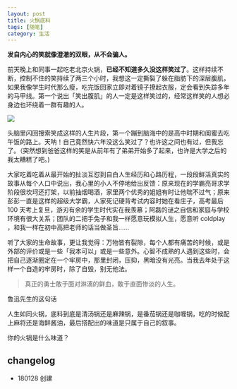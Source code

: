 ```yaml
---
layout: post
title: 火锅底料
tags: [随笔]
category: 生活
---
```



**发自内心的笑就像澄澈的双眼，从不会骗人。**

前天晚上和同事一起吃老北京火锅，**已经不知道多久没这样笑过了**。这样持续不断，控制不住的笑持续了两三个小时，我想这一定撕裂了躲在脂肪下的深层腹肌，如果我像学生时代那么瘦，吃完饭回家立即对着镜子撩起衣服，定会看到失踪多年的马甲线。第一个说出「笑出腹肌」的人一定是这样笑过的，经常这样笑的人想必身边也环绕着一群有趣的人。

![](http://oax0nr6r7.bkt.clouddn.com/2018-01-28-22901517148986_.pic_hd.jpg)

头脑里闪回搜索笑成这样的人生片段，第一个蹦到脑海中的是高中时期和闺蜜去吃午饭的路上。天呐！自己竟然快六年没这么笑过了？也许这之间也有过，但我忘了。（突然想到爸爸这样的笑是从前年有了弟弟开始多了起来，也许是大学之后的我太糟糕了吧。)

大家吃着吃着从最开始的扯淡互怼到自白人生经历和心路历程，一段段鲜活真实的故事从每个人口中说出，我心里的小人不停地给出反馈：原来现在的学霸亮哥求学阶段很坎坷还打架，以前抽烟喝酒，家里两个优秀的姐姐有时让他喘不过气；原来彭彭一直是这样的超级大学霸，人家死记硬背考试内容时她在看庄子，高考最后 100 天考上复旦，游刃有余的学生时代实在我羡慕；阿磊的谜之自信和家庭与学校环境有很大关系；团队的二把手兔子和我一样愿意玩模拟人生，愿意听 coldplay ，和我一样在初中高把老师的话当做圣旨......

听了大家的生命故事，更让我觉得：万物皆有裂隙，每个人都有痛苦的时候，或是外部的评价或是一些「我本可以」或是一些意外。心智不成熟的人遇到这些时，会把自己逐渐圈定在一个牢房中，那里封闭，压抑，黑暗没有光亮。当我去年处于这样一个自造的牢房时，除了自毁，别无他法。

> 真正的勇士敢于面对淋漓的鲜血，敢于直面惨淡的人生。

鲁迅先生的这句话

人生如同火锅，底料到底是清汤锅还是麻辣锅，是番茄锅还是咖喱锅，吃的时候配上麻将还是海鲜酱油，最后搭配出的味道是只属于自己的叙事。

你的火锅是什么味道？

## changelog

- 180128 创建


